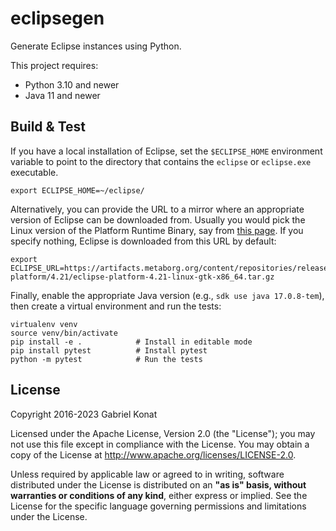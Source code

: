 # eclipsegen
Generate Eclipse instances using Python.

This project requires:
- Python 3.10 and newer
- Java 11 and newer

## Build & Test
If you have a local installation of Eclipse, set the `$ECLIPSE_HOME` environment variable to point to the directory
that contains the `eclipse` or `eclipse.exe` executable.

```shell
export ECLIPSE_HOME=~/eclipse/
```

Alternatively, you can provide the URL to a mirror where an appropriate version of Eclipse can be downloaded from.
Usually you would pick the Linux version of the Platform Runtime Binary, say from [this page](https://archive.eclipse.org/eclipse/downloads/drops4/R-4.21-202109060500/). If you specify nothing, Eclipse is downloaded from this URL by default:

```shell
export ECLIPSE_URL=https://artifacts.metaborg.org/content/repositories/releases/org/eclipse/eclipse-platform/4.21/eclipse-platform-4.21-linux-gtk-x86_64.tar.gz
```

Finally, enable the appropriate Java version (e.g., `sdk use java 17.0.8-tem`), then create a virtual environment and run the tests:

```shell
virtualenv venv
source venv/bin/activate
pip install -e .            # Install in editable mode
pip install pytest          # Install pytest
python -m pytest            # Run the tests
```

## License
Copyright 2016-2023 Gabriel Konat

Licensed under the Apache License, Version 2.0 (the "License"); you may not use this file except in compliance with the License. You may obtain a copy of the License at <http://www.apache.org/licenses/LICENSE-2.0>.

Unless required by applicable law or agreed to in writing, software distributed under the License is distributed on an **"as is" basis, without warranties or conditions of any kind**, either express or implied. See the License for the specific language governing permissions and limitations under the License.
